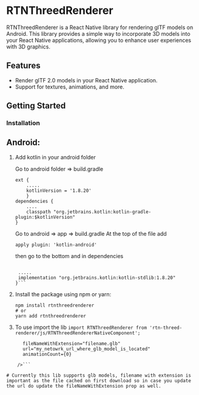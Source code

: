 # RTNThreedRenderer

RTNThreedRenderer is a React Native library for rendering glTF models on Android. This library provides a simple way to incorporate 3D models into your React Native applications, allowing you to enhance user experiences with 3D graphics.

## Features

- Render glTF 2.0 models in your React Native application.
- Support for textures, animations, and more.

## Getting Started

### Installation

## Android:

1. Add kotlin in your android folder

   Go to android folder => build.gradle

   ```
   ext {
       .....
       kotlinVersion = '1.8.20'
       }
   dependencies {
       ....
       classpath "org.jetbrains.kotlin:kotlin-gradle-plugin:$kotlinVersion"
   }
   ```

   Go to android => app => build.gradle
   At the top of the file add

   `apply plugin: 'kotlin-android'`

   then go to the bottom and in dependencies

   ````dependencies {

    .....
    implementation "org.jetbrains.kotlin:kotlin-stdlib:1.8.20"
   }```

   ````

2. Install the package using npm or yarn:

   ```
   npm install rtnthreedrenderer
   # or
   yarn add rtnthreedrenderer
   ```

3. To use import the lib
   `import RTNThreedRenderer from 'rtn-threed-renderer/js/RTNThreedRendererNativeComponent';`

````<RTNThreedRenderer
      fileNameWithExtension="filename.glb"
      url="my_netowrk_url_where_glb_model_is_located"
      animationCount={0}

    />```

# Currently this lib supports glb models, filename with extension is important as the file cached on first download so in case you update the url do update the fileNameWithExtension prop as well.
````
